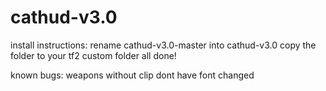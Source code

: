 # cathud-v3.0

install instructions: rename cathud-v3.0-master into cathud-v3.0
copy the folder to your tf2 custom folder
all done!

known bugs:
weapons without clip dont have font changed
